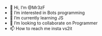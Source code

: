 - 👋 Hi, I’m @Mr3zF
- 👀 I’m interested in Bots programming
- 🌱 I’m currently learning JS
- 💞️ I’m looking to collaborate on Programmer
- 📫 How to reach me insta vs2it

<!---
Mr3zF/Mr3zF is a ✨ special ✨ repository because its `README.md` (this file) appears on your GitHub profile.
You can click the Preview link to take a look at your changes.
--->
